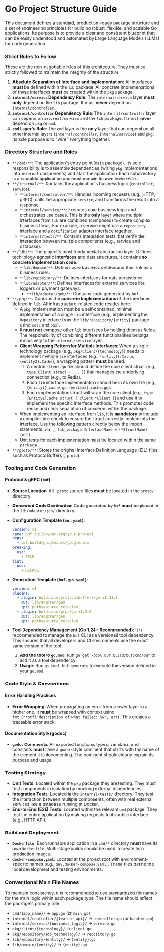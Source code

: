 # Go Project Structure Guide

This document defines a standard, production-ready package structure and a set of engineering principles for building robust, flexible, and scalable Go applications. Its purpose is to provide a clear and consistent blueprint that can be easily understood and automated by Large Language Models (LLMs) for code generation.

### Strict Rules to Follow

These are the non-negotiable rules of this architecture. They must be strictly followed to maintain the integrity of the structure.

1.  **Absolute Separation of Interface and Implementation**: All interfaces **must** be defined within the `lib` package. All concrete implementations of those interfaces **must** be created within the `pkg` package.
2.  **`internal/service` Dependency Rule**: The `internal/service` layer **must only** depend on the `lib` package. It must **never** depend on `internal/controller`.
3.  **`internal/controller` Dependency Rule**: The `internal/controller` layer can depend on `internal/service` and the `lib` package. It must **never** depend on `pkg` or `cmd`.
4.  **`cmd` Layer's Role**: The `cmd` layer is the **only** layer that can depend on all other internal layers (`internal/controller`, `internal/service`) and `pkg`. Its sole purpose is to "wire" everything together.

### Directory Structure and Roles

*   `**/cmd/**`: The application's entry point (`main` package). Its sole responsibility is to assemble dependencies (wiring `pkg` implementations into `internal` components) and start the application. Each subdirectory is a runnable application and must contain its own `Dockerfile`.
*   `**/internal/**`: Contains the application's business logic (`controller`, `service`).
    *   `**internal/controller/**`: Handles incoming requests (e.g., HTTP, gRPC), calls the appropriate `service`, and transforms the result into a response.
    *   `**internal/service/**`: Executes core business logic and orchestrates use cases. This is the **only** layer where multiple interfaces from `lib` are combined (composed) to create complex business flows. For example, a service might use a `repository` interface and a `notification` adapter interface together.
    *   `**internal/tests/**`: Contains integration tests that verify the interaction between multiple components (e.g., service and database).
*   `**/lib/**`: The project's most fundamental abstraction layer. Defines technology-agnostic **interfaces** and data structures. It contains **no concrete implementation code**.
    *   `**lib/domain/**`: Defines core business entities and their intrinsic business rules.
    *   `**lib/repository/**`: Defines interfaces for data persistence.
    *   `**lib/adapter/**`: Defines interfaces for external services like loggers or payment gateways.
        *   `**lib/adapter/gen/**`: Contains code generated by `buf`.
*   `**/pkg/**`: Contains the **concrete implementations** of the interfaces defined in `lib`. All infrastructure-related code resides here. 
    *   A `pkg` implementation must be a self-contained, minimal implementation of a single `lib` interface (e.g., implementing the `Repository` interface from the `lib/repository/{entity}` package using `sqlc` and `pgx`).
    *   It **must not** compose other `lib` interfaces by holding them as fields. The responsibility of combining different functionalities belongs exclusively to the `internal/service` layer.
    *   **Client Wrapping Pattern for Multiple Interfaces**: When a single technology package (e.g., `pkg/client/{technology}`) needs to implement multiple `lib` interfaces (e.g., `{entity1}.Cache`, `{entity2}.Cache`), a wrapping pattern **must** be used.
        1.  A central `client.go` file should define the core client struct (e.g., `type Client struct { ... }`) that manages the underlying connection (e.g., to Redis).
        2.  Each `lib` interface implementation should be in its own file (e.g., `{entity1}_cache.go`, `{entity2}_cache.go`).
        3.  Each implementation struct will wrap the core client (e.g., `type {Entity1}Cache struct { client *Client }`) and use it to implement the specific interface methods. This promotes code reuse and clear separation of concerns within the package.
    *   When implementing an interface from `lib`, it is **mandatory** to include a compile-time check to ensure the struct correctly implements the interface. Use the following pattern directly below the import statements: `var _ lib_package.InterfaceName = (*StructName)(nil)`. 
    *   Unit tests for each implementation must be located within the same package.
*   `**/proto/**`: Stores the original Interface Definition Language (IDL) files, such as Protocol Buffers (`.proto`).

### Tooling and Code Generation

#### Protobuf & gRPC (`buf`)

*   **Source Location**: All `.proto` source files **must** be located in the `proto/` directory.
*   **Generated Code Destination**: Code generated by `buf` **must** be placed in the `lib/adapter/gen/` directory.
*   **Configuration Template (`buf.yaml`)**:
    ```yaml
    version: v1
    name: buf.build/your-org/your-project
    deps:
      - buf.build/googleapis/googleapis
    breaking:
      use:
        - FILE
    lint:
      use:
        - DEFAULT
    ```
*   **Generation Template (`buf.gen.yaml`)**:
    ```yaml
    version: v1
    plugins:
      - plugin: buf.build/protocolbuffers/go:v1.31.0
        out: lib/adapter/gen
        opt: paths=source_relative
      - plugin: buf.build/grpc/go:v1.3.0
        out: lib/adapter/gen
        opt: paths=source_relative
    ```

*   **Tool Dependency Management (Go 1.24+ Recommended)**: It is recommended to manage the `buf` CLI as a versioned tool dependency. This ensures that all developers and CI environments use the exact same version of the tool.

    1.  **Add the tool to `go.mod`**: Run `go get -tool buf.build/buf/cmd/buf` to add it as a tool dependency.
    2.  **Usage**: Run `go tool buf generate` to execute the version defined in your `go.mod`.

### Code Style & Conventions

#### Error Handling Practices

*   **Error Wrapping**: When propagating an error from a lower layer to a higher one, it **must** be wrapped with context using `fmt.Errorf("description of what failed: %w", err)`. This creates a traceable error stack.

#### Documentation Style (godoc)

*   **`godoc` Comments**: All exported functions, types, variables, and constants **must** have a `godoc`-style comment that starts with the name of the element it is documenting. The comment should clearly explain its purpose and usage.

### Testing Strategy

*   **Unit Tests**: Located within the `pkg` package they are testing. They must test components in isolation by mocking external dependencies.
*   **Integration Tests**: Located in the `internal/tests/` directory. They test the interaction between multiple components, often with real external services like a database running in Docker.
*   **End-to-End (E2E) Tests**: Located within the relevant `cmd` package. They test the entire application by making requests to its public interface (e.g., HTTP API).

### Build and Deployment

*   **`Dockerfile`**: Each runnable application in a `cmd/*` directory **must** have its own `Dockerfile`. Multi-stage builds should be used to create lean production images.
*   **`docker-compose.yaml`**: Located at the project root with environment-specific names (e.g., `dev.docker-compose.yaml`). These files define the local development and testing environments.

### Conventional Main File Names

To maintain consistency, it is recommended to use standardized file names for the main logic within each package type. The file name should reflect the package's primary role.

*   `cmd/{app_name}/` → `app.go` (or `main.go`)
*   `internal/controller/{feature_api}/` → `controller.go` (or `handler.go`)
*   `internal/service/{business_logic}/` → `service.go`
*   `pkg/client/{technology}/` → `client.go`
*   `pkg/repository/{db_technology}/` → `repository.go`
*   `lib/repository/{entity}/` → `{entity}.go`
*   `lib/domain/{entity}/` → `{entity}.go`